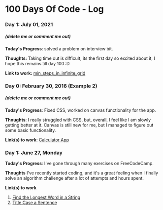 # 100 Days Of Code - Log

### Day 1: July 01, 2021 
##### (delete me or comment me out)

**Today's Progress**: solved a problem on interview bit.

**Thoughts:** Taking time out is difficult, its the first day so excited about it, I hope this remains till day 100 :D

**Link to work:** [min_steps_in_infinite_grid](https://github.com/prarthananbhat/Algorithms/blob/master/min_steps_infinite_grid.py)

### Day 0: February 30, 2016 (Example 2)
##### (delete me or comment me out)

**Today's Progress**: Fixed CSS, worked on canvas functionality for the app.

**Thoughts**: I really struggled with CSS, but, overall, I feel like I am slowly getting better at it. Canvas is still new for me, but I managed to figure out some basic functionality.

**Link(s) to work**: [Calculator App](http://www.example.com)


### Day 1: June 27, Monday

**Today's Progress**: I've gone through many exercises on FreeCodeCamp.

**Thoughts** I've recently started coding, and it's a great feeling when I finally solve an algorithm challenge after a lot of attempts and hours spent.

**Link(s) to work**
1. [Find the Longest Word in a String](https://www.freecodecamp.com/challenges/find-the-longest-word-in-a-string)
2. [Title Case a Sentence](https://www.freecodecamp.com/challenges/title-case-a-sentence)
